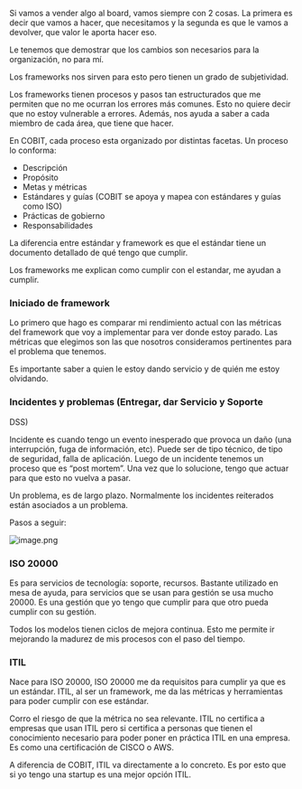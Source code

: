 
Si vamos a vender algo al board, vamos siempre con 2 cosas. La primera es decir que vamos a hacer, que necesitamos y la segunda es que le vamos a devolver, que valor le aporta hacer eso.

Le tenemos que demostrar que los cambios son necesarios para la organización, no para mí.

Los frameworks nos sirven para esto pero tienen un grado de subjetividad.

Los frameworks tienen procesos y pasos tan estructurados que me permiten que no me ocurran los errores más comunes. Esto no quiere decir que no estoy vulnerable a errores. Además, nos ayuda a saber a cada miembro de cada área, que tiene que hacer.

En COBIT, cada proceso esta organizado por distintas facetas. Un proceso lo conforma:

- Descripción
- Propósito
- Metas y métricas
- Estándares y guías (COBIT se apoya y mapea con estándares y guías como ISO)
- Prácticas de gobierno
- Responsabilidades

La diferencia entre estándar y framework es que el estándar tiene un documento detallado de qué tengo que cumplir.

Los frameworks me explican como cumplir con el estandar, me ayudan a cumplir.

### Iniciado de framework

Lo primero que hago es comparar mi rendimiento actual con las métricas del framework que voy a implementar para ver donde estoy parado. Las métricas que elegimos son las que nosotros consideramos pertinentes para el problema que tenemos.

Es importante saber a quien le estoy dando servicio y de quién me estoy olvidando.

### Incidentes y problemas (**Entregar, dar Servicio y Soporte**

DSS)

Incidente es cuando tengo un evento inesperado que provoca un daño (una interrupción, fuga de información, etc). Puede ser de tipo técnico, de tipo de seguridad, falla de aplicación. Luego de un incidente tenemos un proceso que es “post mortem”. Una vez que lo solucione, tengo que actuar para que esto no vuelva a pasar.

Un problema, es de largo plazo. Normalmente los incidentes reiterados están asociados a un problema.

Pasos a seguir:

![image.png](attachment:b1787217-28ac-41a9-9045-ac21243207de:image.png)

### ISO 20000

Es para servicios de tecnología: soporte, recursos. Bastante utilizado en mesa de ayuda, para servicios que se usan para gestión se usa mucho 20000. Es una gestión que yo tengo que cumplir para que otro pueda cumplir con su gestión.

Todos los modelos tienen ciclos de mejora continua. Esto me permite ir mejorando la madurez de mis procesos con el paso del tiempo.

### ITIL

Nace para ISO 20000, ISO 20000 me da requisitos para cumplir ya que es un estándar. ITIL, al ser un framework, me da las métricas y herramientas para poder cumplir con ese estándar.

Corro el riesgo de que la métrica no sea relevante. ITIL no certifica a empresas que usan ITIL pero si certifica a personas que tienen el conocimiento necesario para poder poner en práctica ITIL en una empresa. Es como una certificación de CISCO o AWS.

A diferencia de COBIT, ITIL va directamente a lo concreto. Es por esto que si yo tengo una startup es una mejor opción ITIL.